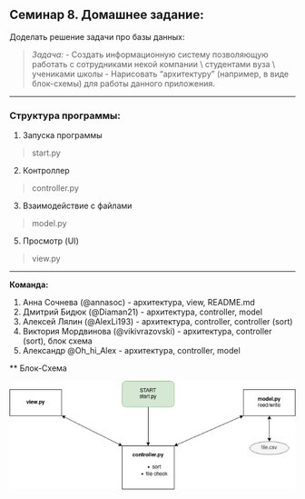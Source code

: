 ## Семинар 8. Домашнее задание:
Доделать решение задачи про базы данных:

>*Задача:*
    - Создать информационную систему позволяющую работать с сотрудниками некой компании \ студентами вуза \ учениками школы
    - Нарисовать “архитектуру” (например, в виде блок-схемы) для работы данного приложения.
​
---

### Структура программы:
1. Запуска программы
>start.py

2. Контроллер
>controller.py

3. Взаимодействие с файлами
>model.py

5. Просмотр (UI)
>view.py

---
**Команда:**
1. Анна Сочнева (@annasoc) - архитектура, view, README.md
2. Дмитрий Бидюк (@Diaman21) - архитектура, controller, model
3. Алексей Лялин (@AlexLi193) - архитектура, controller, controller (sort)
4. Виктория Мордвинова (@vikivrazovski) - архитектура, controller (sort), блок схема
5. Александр @Oh_hi_Alex - архитектура, controller, model

** Блок-Схема

![блок-схема](https://raw.githubusercontent.com/alex163li/sem8_DZ_py_Database_school/master/abs.png)
